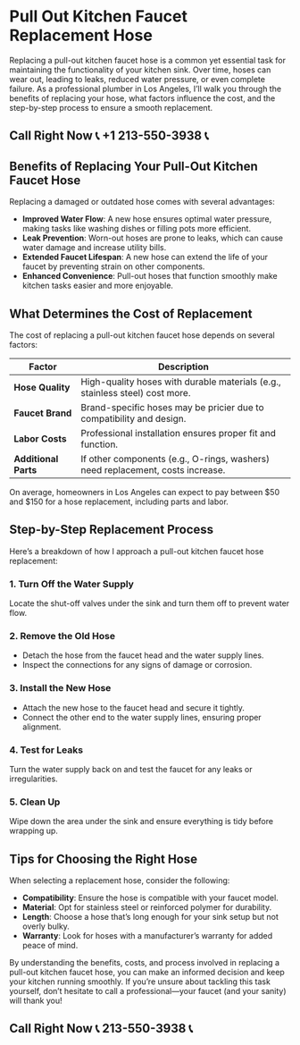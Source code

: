 # Pull Out Kitchen Faucet Replacement Hose  

Replacing a pull-out kitchen faucet hose is a common yet essential task for maintaining the functionality of your kitchen sink. Over time, hoses can wear out, leading to leaks, reduced water pressure, or even complete failure. As a professional plumber in Los Angeles, I’ll walk you through the benefits of replacing your hose, what factors influence the cost, and the step-by-step process to ensure a smooth replacement.  

## Call Right Now 📞 +1 213-550-3938 📞

## Benefits of Replacing Your Pull-Out Kitchen Faucet Hose  

Replacing a damaged or outdated hose comes with several advantages:  

- **Improved Water Flow**: A new hose ensures optimal water pressure, making tasks like washing dishes or filling pots more efficient.  
- **Leak Prevention**: Worn-out hoses are prone to leaks, which can cause water damage and increase utility bills.  
- **Extended Faucet Lifespan**: A new hose can extend the life of your faucet by preventing strain on other components.  
- **Enhanced Convenience**: Pull-out hoses that function smoothly make kitchen tasks easier and more enjoyable.  

## What Determines the Cost of Replacement  

The cost of replacing a pull-out kitchen faucet hose depends on several factors:  

| **Factor**                 | **Description**                                                                 |  
|-----------------------------|---------------------------------------------------------------------------------|  
| **Hose Quality**            | High-quality hoses with durable materials (e.g., stainless steel) cost more. |  
| **Faucet Brand**            | Brand-specific hoses may be pricier due to compatibility and design.          |  
| **Labor Costs**             | Professional installation ensures proper fit and function.                    |  
| **Additional Parts**        | If other components (e.g., O-rings, washers) need replacement, costs increase. |  

On average, homeowners in Los Angeles can expect to pay between $50 and $150 for a hose replacement, including parts and labor.  

## Step-by-Step Replacement Process  

Here’s a breakdown of how I approach a pull-out kitchen faucet hose replacement:  

### 1. **Turn Off the Water Supply**  
Locate the shut-off valves under the sink and turn them off to prevent water flow.  

### 2. **Remove the Old Hose**  
- Detach the hose from the faucet head and the water supply lines.  
- Inspect the connections for any signs of damage or corrosion.  

### 3. **Install the New Hose**  
- Attach the new hose to the faucet head and secure it tightly.  
- Connect the other end to the water supply lines, ensuring proper alignment.  

### 4. **Test for Leaks**  
Turn the water supply back on and test the faucet for any leaks or irregularities.  

### 5. **Clean Up**  
Wipe down the area under the sink and ensure everything is tidy before wrapping up.  

## Tips for Choosing the Right Hose  

When selecting a replacement hose, consider the following:  

- **Compatibility**: Ensure the hose is compatible with your faucet model.  
- **Material**: Opt for stainless steel or reinforced polymer for durability.  
- **Length**: Choose a hose that’s long enough for your sink setup but not overly bulky.  
- **Warranty**: Look for hoses with a manufacturer’s warranty for added peace of mind.  

By understanding the benefits, costs, and process involved in replacing a pull-out kitchen faucet hose, you can make an informed decision and keep your kitchen running smoothly. If you’re unsure about tackling this task yourself, don’t hesitate to call a professional—your faucet (and your sanity) will thank you!
## Call Right Now 📞 213-550-3938 📞